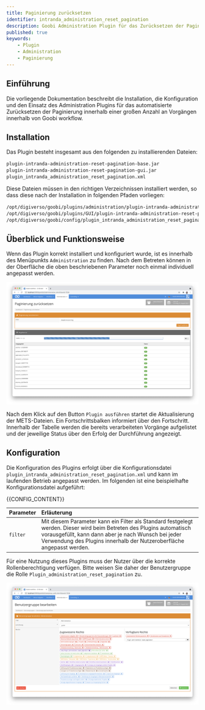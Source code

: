 ```yaml
---
title: Paginierung zurücksetzen
identifier: intranda_administration_reset_pagination
description: Goobi Administration Plugin für das Zurücksetzen der Paginierung für mehrere Vorgänge
published: true
keywords:
    - Plugin
    - Administration
    - Paginierung
---
```

## Einführung
Die vorliegende Dokumentation beschreibt die Installation, die Konfiguration und den Einsatz des Administration Plugins für das automatisierte Zurücksetzen der Paginierung innerhalb einer großen Anzahl an Vorgängen innerhalb von Goobi workflow.


## Installation
Das Plugin besteht insgesamt aus den folgenden zu installierenden Dateien:

```bash
plugin-intranda-administration-reset-pagination-base.jar
plugin-intranda-administration-reset-pagination-gui.jar
plugin_intranda_administration_reset_pagination.xml
```

Diese Dateien müssen in den richtigen Verzeichnissen installiert werden, so dass diese nach der Installation in folgenden Pfaden vorliegen:

```bash
/opt/digiverso/goobi/plugins/administration/plugin-intranda-administration-reset-pagination-base.jar
/opt/digiverso/goobi/plugins/GUI/plugin-intranda-administration-reset-pagination-gui.jar
/opt/digiverso/goobi/config/plugin_intranda_administration_reset_pagination.xml
```


## Überblick und Funktionsweise
Wenn das Plugin korrekt installiert und konfiguriert wurde, ist es innerhalb des Menüpunkts `Administration` zu finden. Nach dem Betreten können in der Oberfläche die oben beschriebenen Parameter noch einmal individuell angepasst werden.

![Nutzeroberfläche des Plugins](screen2_de.png)

Nach dem Klick auf den Button `Plugin ausführen` startet die Aktualisierung der METS-Dateien. Ein Fortschrittsbalken informiert über den Fortschritt. Innerhalb der Tabelle werden die bereits verarbeiteten Vorgänge aufgelistet und der jeweilige Status über den Erfolg der Durchführung angezeigt.


## Konfiguration
Die Konfiguration des Plugins erfolgt über die Konfigurationsdatei `plugin_intranda_administration_reset_pagination.xml` und kann im laufenden Betrieb angepasst werden. Im folgenden ist eine beispielhafte Konfigurationsdatei aufgeführt:

{{CONFIG_CONTENT}}

| Parameter | Erläuterung |
| :--- | :--- |
| `filter` | Mit diesem Parameter kann ein Filter als Standard festgelegt werden. Dieser wird beim Betreten des Plugins automatisch vorausgefüllt, kann dann aber je nach Wunsch bei jeder Verwendung des Plugins innerhalb der Nutzeroberfläche angepasst werden. |

Für eine Nutzung dieses Plugins muss der Nutzer über die korrekte Rollenberechtigung verfügen. Bitte weisen Sie daher der Benutzergruppe die Rolle `Plugin_administration_reset_pagination` zu.

![Korrekt zugewiesene Rolle für die Nutzer](screen1_de.png)
